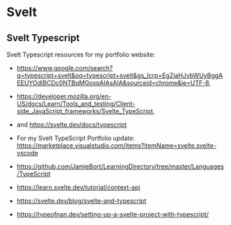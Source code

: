 # Svelt

## Svelt Typescript

Svelt Typescript resources for my portfolio website:

- https://www.google.com/search?q=typescript+svelt&oq=typescript+svelt&gs_lcrp=EgZjaHJvbWUyBggAEEUYOdIBCDc0NTBqMGoxqAIAsAIA&sourceid=chrome&ie=UTF-8,

- https://developer.mozilla.org/en-US/docs/Learn/Tools_and_testing/Client-side_JavaScript_frameworks/Svelte_TypeScript,

- and https://svelte.dev/docs/typescript

- For my Svelt TypeScript Portfolio update:
  https://marketplace.visualstudio.com/items?itemName=svelte.svelte-vscode

- https://github.com/JamieBort/LearningDirectory/tree/master/Languages/TypeScript

- https://learn.svelte.dev/tutorial/context-api

- https://svelte.dev/blog/svelte-and-typescript

- https://typeofnan.dev/setting-up-a-svelte-project-with-typescript/
